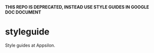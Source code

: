 **THIS REPO IS DEPRECATED, INSTEAD USE STYLE GUIDES IN GOOGLE DOC DOCUMENT**


styleguide
==========

Style guides at Appsilon.

